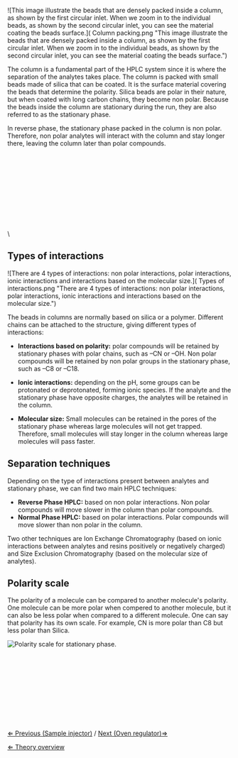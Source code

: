 ![This image illustrate the beads that are densely packed inside a
column, as shown by the first circular inlet. When we zoom in to the
individual beads, as shown by the second circular inlet, you can see the
material coating the beads
surface.]( Column packing.png "This image illustrate the beads that are densely packed inside a column, as shown by the first circular inlet. When we zoom in to the individual beads, as shown by the second circular inlet, you can see the material coating the beads surface.")

The column is a fundamental part of the HPLC system since it is where
the separation of the analytes takes place. The column is packed with
small beads made of silica that can be coated. It is the surface
material covering the beads that determine the polarity. Silica beads
are polar in their nature, but when coated with long carbon chains, they
become non polar. Because the beads inside the column are stationary
during the run, they are also referred to as the stationary phase.

In reverse phase, the stationary phase packed in the column is non
polar. Therefore, non polar analytes will interact with the column and
stay longer there, leaving the column later than polar compounds.\
\
\
\
\
\
\
\
\
\
\
\
\

Types of interactions
---------------------

![There are 4 types of interactions: non polar interactions, polar
interactions, ionic interactions and interactions based on the molecular
size.]( Types of interactions.png "There are 4 types of interactions: non polar interactions, polar interactions, ionic interactions and interactions based on the molecular size.")

The beads in columns are normally based on silica or a polymer.
Different chains can be attached to the structure, giving different
types of interactions:

-   **Interactions based on polarity:** polar compounds will be retained
    by stationary phases with polar chains, such as –CN or –OH. Non
    polar compounds will be retained by non polar groups in the
    stationary phase, such as –C8 or –C18.

-   **Ionic interactions:** depending on the pH, some groups can be
    protonated or deprotonated, forming ionic species. If the analyte
    and the stationary phase have opposite charges, the analytes will be
    retained in the column.

-   **Molecular size:** Small molecules can be retained in the pores of
    the stationary phase whereas large molecules will not get trapped.
    Therefore, small molecules will stay longer in the column whereas
    large molecules will pass faster.

Separation techniques
---------------------

Depending on the type of interactions present between analytes and
stationary phase, we can find two main HPLC techniques:

-   **Reverse Phase HPLC:** based on non polar interactions. Non polar
    compounds will move slower in the column than polar compounds.
-   **Normal Phase HPLC:** based on polar interactions. Polar compounds
    will move slower than non polar in the column.

Two other techniques are Ion Exchange Chromatography (based on ionic
interactions between analytes and resins positively or negatively
charged) and Size Exclusion Chromatography (based on the molecular size
of analytes).

Polarity scale
--------------

The polarity of a molecule can be compared to another molecule's
polarity. One molecule can be more polar when compered to another
molecule, but it can also be less polar when compared to a different
molecule. One can say that polarity has its own scale. For example, CN
is more polar than C8 but less polar than Silica.

![Polarity scale for stationary
phase.]( StationaryPolarity.jpg "Polarity scale for stationary phase.")

\
\
\
\
\
\
\
\
\
\
 [⇐ Previous (Sample injector)](/wiki/Sample_injector "wikilink") / [Next
(Oven regulator)⇒](/wiki/Oven_regulator "wikilink")

[⇐ Theory overview](/wiki/HPLC "wikilink")

